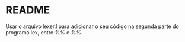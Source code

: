 # README

Usar o arquivo lexer.l para adicionar o seu código na segunda parte do programa lex, entre _%%_ e _%%_.
